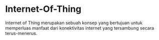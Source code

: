 # Internet-Of-Thing
Internet of Thing merupakan sebuah konsep yang bertujuan untuk memperluas manfaat dari konektivitas internet yang tersambung secara terus-menerus. 
